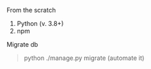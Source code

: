 From the scratch


1. Python (v. 3.8+)
2. npm

Migrate db
> python ./manage.py migrate (automate it)
